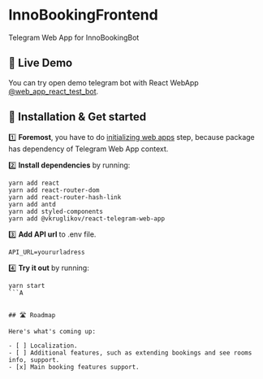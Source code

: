 # InnoBookingFrontend

Telegram Web App for InnoBookingBot


## 🔴 Live Demo

You can try open demo telegram bot with React WebApp [@web_app_react_test_bot](https://t.me/web_app_react_test_bot).

## 🔧 Installation & Get started

1️⃣ **Foremost**, you have to do [initializing web apps](https://core.telegram.org/bots/webapps#initializing-web-apps) step, because package has dependency of Telegram Web App context.

2️⃣ **Install dependencies** by running:
```
yarn add react
yarn add react-router-dom
yarn add react-router-hash-link
yarn add antd
yarn add styled-components
yarn add @vkruglikov/react-telegram-web-app
```

3️⃣ **Add API url** to .env file.
```
API_URL=yoururladress
```

4️⃣ **Try it out** by running:
```
yarn start
```A


## 🛣 Roadmap

Here's what's coming up:

- [ ] Localization.
- [ ] Additional features, such as extending bookings and see rooms info, support.
- [x] Main booking features support.